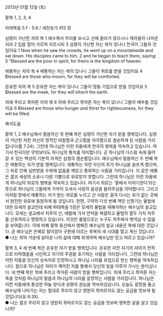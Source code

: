 2013년 01월 12일 (토)

팔복 1, 2, 3, 4



마태복음 5:1 - 5:6 / 새찬송가 412 장


심령이 가난한 자의 복
1 예수께서 무리를 보시고 산에 올라가 앉으시니 제자들이 나아온지라 2 입을 열어 가르쳐 이르시되 3 심령이 가난한 자는 복이 있나니 천국이 그들의 것임이요
1 Now when he saw the crowds, he went up on a mountainside and sat down. His disciples came to him, 2 and he began to teach them, saying: 3 "Blessed are the poor in spirit, for theirs is the kingdom of heaven. 

애통하는 자의 복
4 애통하는 자는 복이 있나니 그들이 위로를 받을 것임이요
4 Blessed are those who mourn, for they will be comforted.   

온유한 자의 복
5 온유한 자는 복이 있나니 그들이 땅을 기업으로 받을 것임이요
5 Blessed are the meek, for they will inherit the earth.   

의에 주리고 목마른 자의 복
6 의에 주리고 목마른 자는 복이 있나니 그들이 배부를 것임이요
6 Blessed are those who hunger and thirst for righteousness, for they will be filled.

해석도움





팔복 1, 2
예수님께서 말씀하신 첫 번째 복은 심령이 가난한 자가 받을 행복입니다. 심령이 가난한 자란 자신의 영적인 비참함과 곤고함을 자각함으로 겸손하게 된 사람을 가리킵니다(롬 7:24). 그런데 하나님은 이런 자들에게 천국의 행복을 약속하고 있습니다. 여기서 천국이란 무엇보다도 하나님의 통치를 의미합니다. 곧 하나님의 다스림 속에 들어갈 수 있는 백성의 기본적 자격은 심령의 겸손함입니다. 예수님께서 말씀하신 두 번째 복은 애통하는 자가 받을 행복입니다. 애통하는 자란 자신의 죄가 하나님을 슬프게 했으며, 그 죄로 인해 심판받을 수밖에 없음을 깨닫고 통회하는 사람을 가리킵니다. 이 같은 애통은 결코 세상의 소유나 다른 기쁨으로 위로받지 못합니다. 그런데 하나님은 이런 자들에게 하나님의 위로의 행복을 약속하고 있습니다. 여기서 위로는 ‘곁에서 이야기한다’라는 뜻으로 하나님이 그들에게 가까이 오셔서 사랑의 음성을 들려주심을 의미합니다. 그리고 이처럼 땅에서 애통하는 자가 받는 위로를 누리고 산 사람은 결국 다시는 죄가 없는 곳에서 완전한 위로에 동참하게 될 것입니다. 한편, 구약의 다섯 번째 책인 신명기는 율법에 대한 모세의 설교인데 비해 마태복음 5장은 모세의 율법을 재해석하는 예수님의 설교입니다. 모세는 설교에서 저주의 산, 에발에 가서 언약을 체결하고 율법의 열두 가지 저주를 선포하라고 명령하고 있습니다. 이것은 율법으로는 누구도 저주에서 벗어날 수 없음을 보여줍니다. 이에 비해 팔복 동산에서 행해진 예수님의 설교 내용은 복에 대한 것입니다. 곧 예수님은 은혜로 말미암아 구원에 이르는 축복의 새 시대를 열고 계신 것입니다.  
● 나는 죄악 가운데 살아온 나의 삶에 대해 회개하며 예수님만 믿고 따르고 있습니까?

팔복 3, 4
세 번째 복은 온유한 자가 받을 행복입니다. 온유한 자란 자기의 자아가 전적으로 타락했음을 시인하고 자기의 주권을 포기하는 사람을 가리킵니다. 그런데 하나님은 이런 자들을 당신의 상속자로 인정하시고 하나님 나라를 유업으로 받는 행복을 약속하십니다. 참으로 하나님은 자아가 깨어진 자를 통해서 당신의 일을 이루어 가시는 분이십니다. 네 번째 복은 의에 주리고 목마른 사람이 받을 행복입니다. 의에 주리고 목마른 자는 죽을 것처럼 하나님의 말씀과 하나님의 나라를 갈망하는 사람을 가리킵니다. 하나님은 이런 자들에게 풍성한 하늘 양식과 성령의 권능을 약속하셨습니다. 오늘도 갈망을 품고 예수님께 나아가는 자는 절대로 주리지 않고 영원히 목마르지도 않는 공급을 맛보게 될 것입니다(요 6:35).  
● 나는 결코 주리지 않고 영원히 목마르지도 않는 공급을 맛보며 행복한 삶을 살고 있습니까?